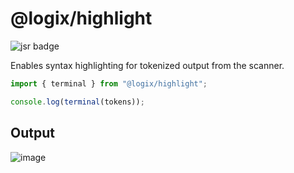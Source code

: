 # @logix/highlight

![jsr badge](https://jsr.io/badges/@logix/highlight)

Enables syntax highlighting for tokenized output from the scanner.

```ts
import { terminal } from "@logix/highlight";

console.log(terminal(tokens));
```

## Output

![image](https://github.com/user-attachments/assets/81919199-75df-4ae3-9d9f-0db9ad2a66f8)
